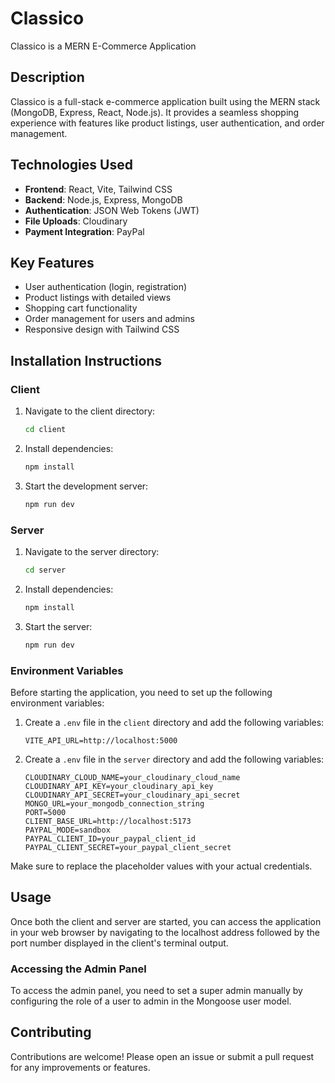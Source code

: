 # Classico

Classico is a MERN E-Commerce Application

## Description

Classico is a full-stack e-commerce application built using the MERN stack (MongoDB, Express, React, Node.js). It provides a seamless shopping experience with features like product listings, user authentication, and order management.

## Technologies Used
- **Frontend**: React, Vite, Tailwind CSS
- **Backend**: Node.js, Express, MongoDB
- **Authentication**: JSON Web Tokens (JWT)
- **File Uploads**: Cloudinary
- **Payment Integration**: PayPal

## Key Features
- User authentication (login, registration)
- Product listings with detailed views
- Shopping cart functionality
- Order management for users and admins
- Responsive design with Tailwind CSS

## Installation Instructions

### Client

1. Navigate to the client directory:
   ```bash
   cd client
   ```

2. Install dependencies:
   ```bash
   npm install
   ```

3. Start the development server:
   ```bash
   npm run dev
   ```

### Server

1. Navigate to the server directory:
   ```bash
   cd server
   ```

2. Install dependencies:
   ```bash
   npm install
   ```

3. Start the server:
   ```bash
   npm run dev
   ```

### Environment Variables

Before starting the application, you need to set up the following environment variables:

1. Create a `.env` file in the `client` directory and add the following variables:
   ```
   VITE_API_URL=http://localhost:5000
   ```

2. Create a `.env` file in the `server` directory and add the following variables:
   ```
   CLOUDINARY_CLOUD_NAME=your_cloudinary_cloud_name
   CLOUDINARY_API_KEY=your_cloudinary_api_key
   CLOUDINARY_API_SECRET=your_cloudinary_api_secret
   MONGO_URL=your_mongodb_connection_string
   PORT=5000
   CLIENT_BASE_URL=http://localhost:5173
   PAYPAL_MODE=sandbox
   PAYPAL_CLIENT_ID=your_paypal_client_id
   PAYPAL_CLIENT_SECRET=your_paypal_client_secret
   ```

Make sure to replace the placeholder values with your actual credentials.

## Usage

Once both the client and server are started, you can access the application in your web browser by navigating to the localhost address followed by the port number displayed in the client's terminal output.

### Accessing the Admin Panel

To access the admin panel, you need to set a super admin manually by configuring the role of a user to admin in the Mongoose user model.

## Contributing

Contributions are welcome! Please open an issue or submit a pull request for any improvements or features.

